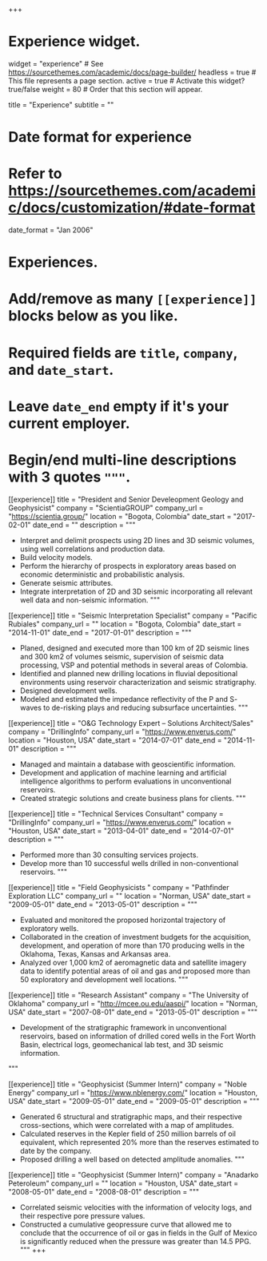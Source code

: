 +++
# Experience widget.
widget = "experience"  # See https://sourcethemes.com/academic/docs/page-builder/
headless = true  # This file represents a page section.
active = true  # Activate this widget? true/false
weight = 80  # Order that this section will appear.

title = "Experience"
subtitle = ""

# Date format for experience
#   Refer to https://sourcethemes.com/academic/docs/customization/#date-format
date_format = "Jan 2006"

# Experiences.
#   Add/remove as many `[[experience]]` blocks below as you like.
#   Required fields are `title`, `company`, and `date_start`.
#   Leave `date_end` empty if it's your current employer.
#   Begin/end multi-line descriptions with 3 quotes `"""`.

[[experience]]
  title = "President and Senior Develeopment Geology and Geophysicist"
  company = "ScientiaGROUP"
  company_url = "https://scientia.group/"
  location = "Bogota, Colombia"
  date_start = "2017-02-01"
  date_end = ""
  description = """
  
  * Interpret and delimit prospects using 2D lines and 3D seismic volumes, using well correlations and production data.
  * Build velocity models.
  * Perform the hierarchy of prospects in exploratory areas based on economic deterministic and probabilistic analysis.
  * Generate seismic attributes.
  * Integrate interpretation of 2D and 3D seismic incorporating all relevant well data and non-seismic information.
  """

[[experience]]
  title = "Seismic Interpretation Specialist"
  company = "Pacific Rubiales"
  company_url = ""
  location = "Bogota, Colombia"
  date_start = "2014-11-01"
  date_end = "2017-01-01"
  description = """
  
  * Planed, designed and executed more than 100 km of 2D seismic lines and 300 km2 of volumes seismic, supervision of seismic data processing, VSP and potential methods in several areas of Colombia.
  * Identified and planned new drilling locations in fluvial depositional environments using reservoir characterization and seismic stratigraphy.
  * Designed development wells.
  * Modeled and estimated the impedance reflectivity of the P and S- waves to de-risking plays and reducing subsurface uncertainties.
  """

[[experience]]
  title = "O&G Technology Expert – Solutions Architect/Sales"
  company = "DrillingInfo"
  company_url = "https://www.enverus.com/"
  location = "Houston, USA"
  date_start = "2014-07-01"
  date_end = "2014-11-01"
  description = """
  
  * Managed and maintain a database with geoscientific information.
  * Development and application of machine learning and artificial intelligence algorithms to perform evaluations in unconventional reservoirs.
  * Created strategic solutions and create business plans for clients.
  """

[[experience]]
  title = "Technical Services Consultant"
  company = "DrillingInfo"
  company_url = "https://www.enverus.com/"
  location = "Houston, USA"
  date_start = "2013-04-01"
  date_end = "2014-07-01"
  description = """
  
  * Performed more than 30 consulting services projects.
  * Develop more than 10 successful wells drilled in non-conventional reservoirs.
  """

[[experience]]
  title = "Field Geophysicists "
  company = "Pathfinder Exploration LLC"
  company_url = ""
  location = "Norman, USA"
  date_start = "2009-05-01"
  date_end = "2013-05-01"
  description = """
  
  * Evaluated and monitored the proposed horizontal trajectory of exploratory wells.
  * Collaborated in the creation of investment budgets for the acquisition, development, and operation of more than 170 producing wells in the Oklahoma, Texas, Kansas and Arkansas area.
  * Analyzed over 1,000 km2 of aeromagnetic data and satellite imagery data to identify potential areas of oil and gas and proposed more than 50 exploratory and development well locations.
  """

[[experience]]
  title = "Research Assistant"
  company = "The University of Oklahoma"
  company_url = "http://mcee.ou.edu/aaspi/"
  location = "Norman, USA"
  date_start = "2007-08-01"
  date_end = "2013-05-01"
  description = """
  
  * Development of the stratigraphic framework in unconventional reservoirs, based on information of drilled cored wells in the Fort Worth Basin, electrical logs, geomechanical lab test, and 3D seismic information.
  
  """

[[experience]]
  title = "Geophysicist (Summer Intern)"
  company = "Noble Energy"
  company_url = "https://www.nblenergy.com/"
  location = "Houston, USA"
  date_start = "2009-05-01"
  date_end = "2009-05-01"
  description = """

  * Generated 6 structural and stratigraphic maps, and their respective cross-sections, which were correlated with a map of amplitudes.
  * Calculated reserves in the Kepler field of 250 million barrels of oil equivalent, which represented 20% more than the reserves estimated to date by the company.
  * Proposed drilling a well based on detected amplitude anomalies.
  """

[[experience]]
  title = "Geophysicist (Summer Intern)"
  company = "Anadarko Peteroleum"
  company_url = ""
  location = "Houston, USA"
  date_start = "2008-05-01"
  date_end = "2008-08-01"
  description = """

  * Correlated seismic velocities with the information of velocity logs, and their respective pore pressure values.
  * Constructed a cumulative geopressure curve that allowed me to conclude that the occurrence of oil or gas in fields in the Gulf of Mexico is significantly reduced when the pressure was greater than 14.5 PPG.
  """
+++
